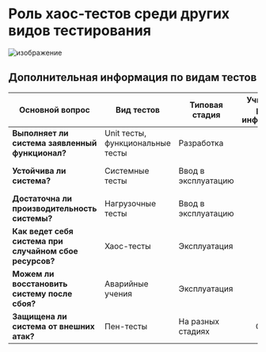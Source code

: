 # Роль хаос-тестов среди других видов тестирования

![изображение](https://user-images.githubusercontent.com/9265326/91170634-d8599100-e6e1-11ea-8cbe-c494d68efd18.png)


## Дополнительная информация по видам тестов

<table>
<thead>
<tr class="header">
<th><strong>Основной вопрос</strong></th>
<th><strong>Вид тестов</strong></th>
<th><strong>Типовая стадия</strong></th>
<th><strong>Учитывается ли риск сбоев инфраструктуры?</strong></th>
<th><strong>Что считать хорошим результатом?</strong></th>
<th><strong>Методология / направление</strong></th>
</tr>
</thead>
<tbody>
<tr class="odd">
<td><strong>Выполняет ли система заявленный функционал?</strong></td>
<td>Unit тесты, функциональные тесты</td>
<td>Разработка</td>
<td><center>Нет</center></td>
<td>Система соответствует спецификации</td>
<td>Test-driven development (TDD)</td>
</tr>
<tr class="even">
<td><strong>Устойчива ли система?</strong></td>
<td>Системные тесты</td>
<td>Ввод в эксплуатацию</td>
<td align="center"><center>Нет</center></td>
<td>В системе нет явно слабых мест и ошибок</td>
<td></td>
</tr>
<tr class="odd">
<td><strong>Достаточна ли производительность системы?</strong></td>
<td>Нагрузочные тесты</td>
<td>Ввод в эксплуатацию</td>
<td><center>Нет</center></td>
<td>Система держит пиковую нагрузку</td>
<td></td>
</tr>
<tr class="even">
<td><strong>Как ведет себя система при случайном сбое ресурсов?</strong></td>
<td>Хаос-тесты</td>
<td>Эксплуатация</td>
<td><center>Да</center></td>
<td>Устойчивость или самовосстановление системы после инцидента</td>
<td>Chaos engineering</td>
</tr>
<tr class="odd">
<td><strong>Можем ли восстановить систему после сбоя?</strong></td>
<td>Аварийные учения</td>
<td>Эксплуатация</td>
<td><center>Да</center></td>
<td>Быстрый переход на резервную систему после инцидента</td>
<td>Disaster recovery (DR), business continuity (BC)</td>
</tr>
<tr class="even">
<td><strong>Защищена ли система от внешних атак?</strong></td>
<td>Пен-тесты</td>
<td>На разных стадиях</td>
<td><center>Обычно нет</center></td>
<td>Система защищена от внешней атаки</td>
<td>Информационная безопасность (infosec)</td>
</tr>
</tbody>
</table>